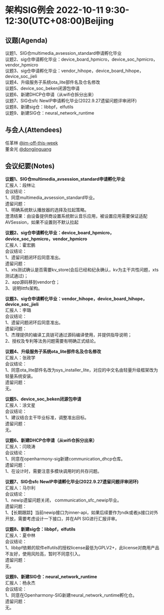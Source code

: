 # 架构SIG例会 2022-10-11 9:30-12:30(UTC+08:00)Beijing

## 议题(Agenda)

议题1、SIG仓multimedia_avsession_standard申请孵化毕业  
议题2、sig仓申请孵化毕业：device_board_hpmicro，device_soc_hpmicro，vendor_hpmicro  
议题3、sig仓申请孵化毕业：vendor_hihope，device_board_hihope，device_soc_jieli  
议题4、升级服务子系统ota_lite部件名及仓名修改  
议题5、device_soc_beken闭源包申请  
议题6、新建DHCP仓申请（从wifi仓拆分出来）  
议题7、SIG仓sfc NewIP申请孵化毕业(2022.9.27遗留问题评审闭环)  
议题8、新建sig仓：libbpf，elfutils  
议题9、新建SIG仓：neural_network_runtime  

## 与会人(Attendees)

任革林 [@im-off-this-week](https://gitee.com/im-off-this-week)  
董金光 [@dongjinguang](https://gitee.com/dongjinguang)  

## 会议纪要(Notes)

**议题1、SIG仓multimedia_avsession_standard申请孵化毕业**  
汇报人：段林让  
会议结论：  
1、同意multimedia_avsession_standard毕业。  
遗留问题：  
1、明确系统默认播放器的选择及拉起策略。  
澄清结果：由设备提供商设置系统默认音乐应用，被设置应用需要保证适配AVSession，如果不设置则不默认拉起  

**议题2、sig仓申请孵化毕业：device_board_hpmicro，device_soc_hpmicro，vendor_hpmicro**  
汇报人：霍宏鹏  
会议结论：  
1、遗留问题闭环后同意准出。  
遗留问题：  
1、xts测试确认是否需要kv_store(会后已经和纪永确认，kv为主干共性问题，xts测试通过)；  
2、app源码移到vendor仓；  
3、说明littfs架构。  

**议题3、sig仓申请孵化毕业：vendor_hihope，device_board_hihope，device_soc_jieli**  
汇报人：李璐  
会议结论：  
1、遗留问题闭环后同意准出。  
遗留问题：  
1、杰理提供的编译工具链可通过源码编译使用，并提供指导说明；  
2、授权及专利等法务问题需要有明确正式结论。  

**议题4、升级服务子系统ota_lite部件名及仓名修改**  
汇报人：张政学  
会议结论：  
1、同意ota_lite部件名改为sys_installer_lite，对应的中文名由轻量升级框架改为轻量系统安装。  
遗留问题：  
无。  

**议题5、device_soc_beken闭源包申请**  
汇报人：涂文星  
会议结论：  
1、建议结合主干毕业标准，调整准出目标。  
遗留问题：  
无。  

**议题6、新建DHCP仓申请（从wifi仓拆分出来）**  
汇报人：闫晓涛  
会议结论：  
1、同意在openharmony-sig新建communication_dhcp仓库。  
遗留问题：  
1、在设计时，需要注意多模块调用时的共存问题。  

**议题7、SIG仓sfc NewIP申请孵化毕业(2022.9.27遗留问题评审闭环)**  
汇报人：马尔利  
会议结论：  
1、newip遗留问题关闭， communication_sfc_newip毕业。  
遗留问题：  
1、【长期跟踪】当前newip接口为inner-api，如果后续要作为ndk或者js接口对外开放，需要考虑设计一下接口，并在API SIG进行汇报评审。  

**议题8、新建sig仓：libbpf，elfutils**  
汇报人：夏中林  
会议结论：  
1、libbpf依赖的软件elfutils的授权license最低为GPLV2+，此license对商用产品不友好，使用风险高，暂时不同意引入。  
遗留问题：  
无。  

**议题9、新建SIG仓：neural_network_runtime**  
汇报人：杨永杰  
会议结论：  
1、同意在Openharmony-SIG新建neural_network_runtime孵化仓。  
遗留问题：  
无。  
